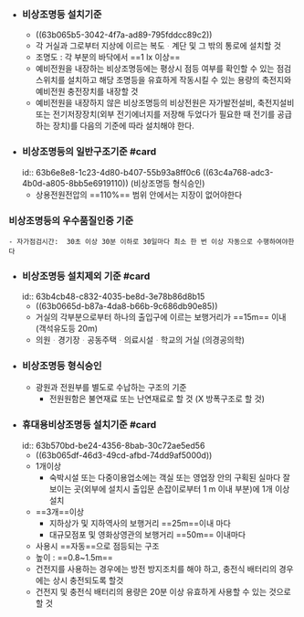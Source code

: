- ### 비상조명등 설치기준
	- ((63b065b5-3042-4f7a-ad89-795fddcc89c2))
	- 각 거실과 그로부터 지상에 이르는 복도ᆞ계단 및 그 밖의 통로에 설치할 것
	- 조명도 : 각 부분의 바닥에서 ==1 lx 이상==
	- 예비전원을 내장하는 비상조명등에는 평상시 점등 여부를 확인할 수 있는 점검스위치를 설치하고 해당
	  조명등을 유효하게 작동시킬 수 있는 용량의 축전지와 예비전원 충전장치를 내장할 것
	- 예비전원을 내장하지 않은 비상조명등의 비상전원은 자가발전설비, 축전지설비 또는 전기저장장치(외부
	  전기에너지를 저장해 두었다가 필요한 때 전기를 공급하는 장치)를 다음의 기준에 따라 설치해야 한다.
- ### 비상조명등의 일반구조기준 #card
  id:: 63b6e8e8-1c23-4d80-b407-55b93a8ff0c6
  ((63c4a768-adc3-4b0d-a805-8bb5e6919110)) (비상조명등 형식승인)
	- 상용전원전압의 ==110%== 범위 안에서는 지장이 없어야한다
### 비상조명등의 우수품질인증 기준
	- 자가점검시간:  30초 이상 30분 이하로 30일마다 최소 한 번 이상 자동으로 수행하여야한다
- ### 비상조명등 설치제외 기준 #card
  id:: 63b4cb48-c832-4035-be8d-3e78b86d8b15
	- ((63b0665d-b87a-4da8-b66b-9c686db90e85))
	- 거실의 각부분으로부터 하나의 출입구에 이르는 보행거리가 ==15m== 이내 (객석유도등 20m)
	- 의원ᆞ경기장ᆞ공동주택ᆞ의료시설ᆞ학교의 거실 (의경공의학)
- ### 비상조명등 형식승인
	- 광원과 전원부를 별도로 수납하는 구조의 기준
		- 전원원함은 불연재료 또는 난연재료로 할 것 (X 방폭구조로 할 것)
- ### 휴대용비상조명등 설치기준 #card
  id:: 63b570bd-be24-4356-8bab-30c72ae5ed56
	- ((63b065df-46d3-49cd-afbd-74dd9af5000d))
	- 1개이상
		- 숙박시설 또는 다중이용업소에는 객실 또는 영업장 안의 구획된 실마다 잘 보이는 곳(외부에 설치시 출입문 손잡이로부터 1 m 이내 부분)에 1개 이상 설치
	- ==3개==이상
		- 지하상가 및 지하역사의 보행거리 ==25m==이내 마다
		- 대규모점포 및 영화상영관의 보행거리 ==50m== 이내마다
	- 사용시 ==자동==으로 점등되는 구조
	- 높이 : ==0.8~1.5m==
	- 건전지를 사용하는 경우에는 방전 방지조치를 해야 하고, 충전식 배터리의 경우에는 상시 충전되도록 할것
	- 건전지 및 충전식 배터리의 용량은 20분 이상 유효하게 사용할 수 있는 것으로 할 것